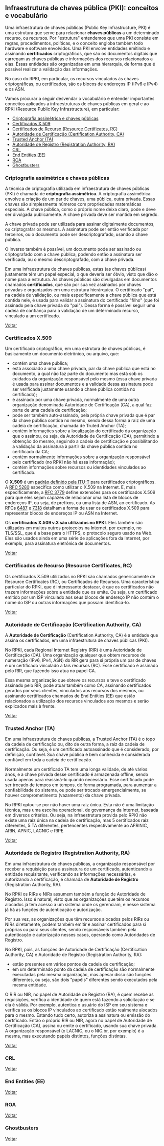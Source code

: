 ## Infraestrutura de chaves pública (PKI): conceitos e vocabulário

Uma infraestrutura de chaves públicas (Public Key Infrastructure, PKI) é uma estrutura que serve para relacionar **chaves públicas** a um determinado recurso, ou recursos. Por "estrutura" entendemos que uma PKI consiste em regras, procedimentos, políticas, e o conceito engloba também todo hardware e software envolvidos. Uma PKI envolve entidades emitindo e assinando **certificados** criptográficos, que são os documentos digitais que carregam as chaves públicas e informações dos recursos relacionados a elas. Essas entidades são organizadas em uma hierarquia, de forma que é possível realizar a validação das informações. 

No caso do RPKI, em particular, os recursos vinculados às chaves criptográficas, ou certificados, são os blocos de endereços IP (IPv6 e IPv4) e os ASN. 

Vamos procurar a seguir desvendar o vocabulário e entender importantes conceitos aplicados a infraestruturas de chaves públicas em geral e ao RPKI (Resource Public Key Infrastructure), em particular:

- [Criptografia assimétrica e chaves públicas](#criptografia-assimétrica-e-chaves-públicas)
- [Certificados X.509](#certificados-x-509)
- [Certificados de Recurso (Resource Certificates, RC)](#certificados-de-recurso-resource-certificates-rc)
- [Autoridade de Certificação (Certification Authority, CA)](#autoridade-de-certificação-certification-authority-ca)
- [Trusted Anchor (TA)](#trusted-anchor-ta)
- [Autoridade de Registro (Registration Authority, RA)](#autoridade-de-registro-registration-authority-ra)
- [CRL](#crl)
- [End Entities (EE)](#end-entities-ee)
- [ROA](#roa)
- [Ghostbusters](#ghostbusters)


### Criptografia assimétrica e chaves públicas

A técnica de criptografia utilizada em infraestrutura de chaves públicas (PKI) é chamada de **criptografia assimétrica**. A criptografia assimétrica envolve a criação de um par de chaves, uma pública, outra privada. Essas chaves são simplesmente números com propriedades matemáticas especiais. A chave pública, como o próprio nome deixa claro, pode e deve ser divulgada publicamente. A chave privada deve ser mantida em segredo. 

A chave privada pode ser utilizada para assinar digitalmente documentos, ou criptografar os mesmos. A assinatura pode ser então verificada por terceiros, ou o documento pode ser descriptografado, usando a chave pública. 

O inverso também é possível, um documento pode ser assinado ou criptografado com a chave pública, podendo então a assinatura ser verificada, ou o mesmo descriptografado, com a chave privada.

Em uma infraestrutura de chaves públicas, estas (as chaves públicas) justamente têm um papel especial, o que deveria ser óbvio, visto que dão o nome para a estrutura. As chaves públicas são divulgadas em documentos chamados **certificados**, que são por sua vez assinados por chaves privadas e organizados em uma estrutura hierárquica. O certificado "pai", na cadeia de validação, ou mais especificamente a chave pública que está contida nele, é usada para validar a assinatura do certificado "filho" (que foi assinado pela chave privada do "pai"). Dessa forma é possível seguir uma cadeia de confiança para a validação de um determinado recurso, vinculado a um certificado. 

[Voltar](#infraestrutura-de-chaves-pública-pki-conceitos-e-vocabulário)


### Certificados X.509

Um certificado criptográfico, em uma estrutura de chaves públicas, é basicamente um documento eletrônico, ou arquivo, que:

- contém uma chave pública;
- está associado a uma chave privada, par da chave pública que está no documento, a qual não faz parte do documento mas está sob os cuidados da organização responsável pelo mesmo (essa chave privada é usada para assinar documentos e a validade dessa assinatura pode ser verificada justamente usando a chave pública contida no certificado);
- é assinado por uma chave privada, normalmente de uma outra organização denominada Autoridade de Certificação (CA), a qual faz parte de uma cadeia de certificação;
- pode ser também auto-assinado, pela própria chave privada que é par da chave pública contida no mesmo, sendo dessa forma a raiz de uma cadeia de certificação, chamada de Truted Anchor (TA);
- contém informações sobre a localização do certificado da organização que o assinou, ou seja, da Autoridade de Certificação (CA), permitindo a obtenção do mesmo, seguindo a cadeia de certificação e possibilitando a validação da assinatura à partir da chave pública contida no certificado da CA;
- contém normalmente informações sobre a organização responsável pelo certificado (no RPKI não há essa informação);
- contém informações sobre recursos ou identidades vinculados ao certificado.

O **X.509** é um [padrão definido pela ITU-T](https://www.itu.int/ITU-T/recommendations/rec.aspx?rec=X.509) para certificados criptográficos. A [RFC 5280](https://tools.ietf.org/html/rfc5280) especifica como utilizar o X.509 na Internet. E, mais especificamente, a [RFC 3779](https://tools.ietf.org/html/rfc3779) define extensões para os certificados X.509 para que eles sejam capazes de relacionar uma lista de blocos de endereços IP, ou seja, de prefixos, ou uma lista de ASN, ao certificado. As RFCs [6487](https://tools.ietf.org/html/rfc6487) e [7318](https://tools.ietf.org/html/rfc7318) detalham a forma de usar os certificados X.509 para representar blocos de endereços IP ou ASN na Internet.

Os **certificados X.509 v.3 são utilizados no RPKI**. Eles também são utilizados em muitos outros protocolos na Internet, por exemplo, no TLS/SSL, que é a base para o HTTPS, o protocolo seguro usado na Web. Eles são usados ainda em uma série de aplicações fora da Internet, por exemplo, para assinatura eletrônica de documentos.

[Voltar](#infraestrutura-de-chaves-pública-pki-conceitos-e-vocabulário)


### Certificados de Recurso (Resource Certificates, RC)

Os certificados X.509 utilizados no RPKI são chamados genericamente de Resource Certificates (RC), ou Certificados de Recursos. Uma característica particular do RPKI, que é interessante destacar, é que os certificados não trazem informações sobre a entidade que os emite. Ou seja, um certificado emitido por um ISP vinculado aos seus blocos de endereço IP não contém o nome do ISP ou outras informações que possam identificá-lo. 

[Voltar](#infraestrutura-de-chaves-pública-pki-conceitos-e-vocabulário)


### Autoridade de Certificação (Certification Authority, CA)

A **Autoridade de Certificação** (Certification Authority, CA) é a entidade que assina os certificados, em uma infraestrutura de chaves públicas (PKI).

No RPKI, cada Regional Internet Registry (RIR) é uma Autoridade de Certificação (CA). Uma organização qualquer que obtem recursos de numeração (IPv6, IPv4, ASN) do RIR gera para si própria um par de chaves e um certificado vinculado a tais recursos (RC). Esse certificado é assinado pelo RIR, que fazendo isso atua no papel CA. 

Essa mesma organização que obteve os recursos e teve o certificado assinado pelo RIR, pode atuar também como CA, assinando certificados gerados por seus clientes, vinculados aos recursos dos mesmos, ou assinando certificados chamados de End Entities (EE) que estão relacionados a utilização dos recursos vinculados aos mesmos e serão explicados mais à frente.

[Voltar](#infraestrutura-de-chaves-pública-pki-conceitos-e-vocabulário)


### Trusted Anchor (TA)

Em uma infraestrutura de chaves públicas, a Trusted Anchor (TA) é o topo da cadeia de certificação ou, dito de outra forma, a raiz da cadeia de certificação. Ou seja, é um certificado autoassinado que é considerado, por definição, confiável. Sua chave pública é bem conhecida e considerada confiável em toda a cadeia de certificação. 

Normalmente um certificado TA tem uma longa validade, de até vários anos, e a chave privada desse certificado é armazenada offline, sendo usada apenas para reassiná-lo quando necessário. Esse certificado pode ser trocado de tempos em tempos, de forma programada, para aumentar a confiabilidade do sistema, ou pode ser trocado emergencialmente, se houver comprometimento (vazamento) da chave privada. 

No RPKI optou-se por não haver uma raiz única. Esta não é uma limitação técnica, mas uma escolha operacional, de governança da Internet, baseada em diversos critérios. Ou seja, na infraestrutura provida pelo RPKI não existe uma raiz única na cadeia de certificação, mas 5 certificados raiz diferentes, 5 TA diferentes, pertencentes respectivamente ao AFRINIC, ARIN, APNIC, LACNIC e RIPE. 

[Voltar](#infraestrutura-de-chaves-pública-pki-conceitos-e-vocabulário)


### Autoridade de Registro (Registration Authority, RA)

Em uma infraestrutura de chaves públicas, a organização responsável por receber a requisição para a assinatura de um certificado, autenticando a entidade requisitante, verificando as informações necessárias, e autorizando a certificação, é chamada de **Autoridade de Registro** (Registration Authority, RA).

No RPKI os RIRs e NIRs assumem também a função de Autoridade de Registro. Isso é natural, visto que as organizações que têm os recursos alocados já tem acesso a um sistema onde os gerenciam, e nesse sistema já há as funções de autenticação e autorização.

Por sua vez, as organizações que têm recursos alocados pelos RIRs ou NIRs diretamente, podem também emitir e assinar certificados para si próprias ou para seus clientes, sendo responsáveis também pela autenticação e autorização nesses casos, operando como Autoridades de Registro.

No RPKI, pois, as funções de Autoridade de Certificação (Certification Authority, CA) e Autoridade de Registro (Registration Authority, RA):
- estão presentes em vários pontos da cadeia de certificação;
- em um determinado ponto da cadeia de certificação são normalmente executadas pela mesma organização, mas apesar disso são funções diferentes, ou seja, são dois "papéis" diferentes sendo executados pela mesma entidade.

O RIR ou NIR, no papel de Autoridade de Registro (RA), é quem recebe as requisições, verifica a identidade de quem está fazendo a solicitação e se ela é válida. Por exemplo, autentica o usuário do ISP em seu sistema e verifica se os blocos IP vinculados ao certificado estão realmente alocados para o mesmo. Estando tudo certo, autoriza a assinatura ou emissão do certificado. Então o próprio RIR ou NIR, agora no papel de Autoridade de Certificação (CA), assina ou emite o certificado, usando sua chave privada. A organização responsável (o LACNIC, ou o NIC.br, por exemplo) é a mesma, mas executando papéis distintos, funções distintas.

[Voltar](#infraestrutura-de-chaves-pública-pki-conceitos-e-vocabulário)


### CRL

[Voltar](#infraestrutura-de-chaves-pública-pki-conceitos-e-vocabulário)


### End Entities (EE)

[Voltar](#infraestrutura-de-chaves-pública-pki-conceitos-e-vocabulário)


### ROA

[Voltar](#infraestrutura-de-chaves-pública-pki-conceitos-e-vocabulário)


### Ghostbusters

[Voltar](#infraestrutura-de-chaves-pública-pki-conceitos-e-vocabulário)




